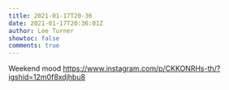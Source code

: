 ```yaml
---
title: 2021-01-17T20-36
date: 2021-01-17T20:36:01Z
author: Lee Turner
showtoc: false
comments: true
---
```


Weekend mood https://www.instagram.com/p/CKKONRHs-th/?igshid=12m0f8xdjhbu8

